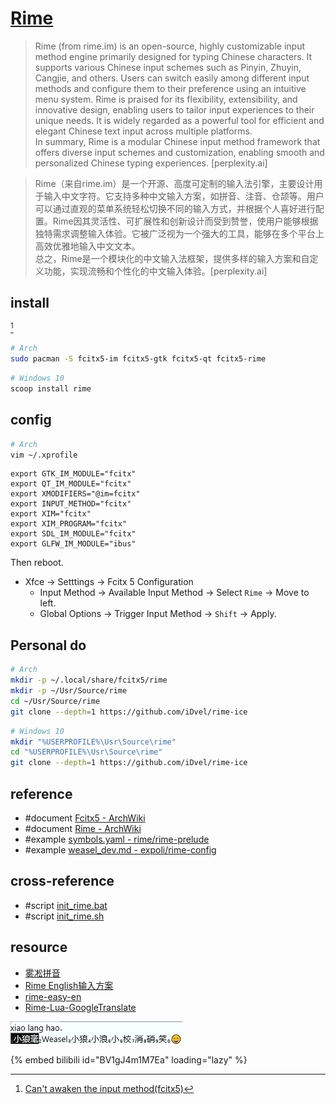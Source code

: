 # [Rime](https://rime.im)

> Rime (from rime.im) is an open-source, highly customizable input method engine primarily designed for typing Chinese characters. It supports various Chinese input schemes such as Pinyin, Zhuyin, Cangjie, and others. Users can switch easily among different input methods and configure them to their preference using an intuitive menu system. Rime is praised for its flexibility, extensibility, and innovative design, enabling users to tailor input experiences to their unique needs. It is widely regarded as a powerful tool for efficient and elegant Chinese text input across multiple platforms.  
> In summary, Rime is a modular Chinese input method framework that offers diverse input schemes and customization, enabling smooth and personalized Chinese typing experiences. [perplexity.ai]

> Rime（来自rime.im）是一个开源、高度可定制的输入法引擎，主要设计用于输入中文字符。它支持多种中文输入方案，如拼音、注音、仓颉等。用户可以通过直观的菜单系统轻松切换不同的输入方式，并根据个人喜好进行配置。Rime因其灵活性、可扩展性和创新设计而受到赞誉，使用户能够根据独特需求调整输入体验。它被广泛视为一个强大的工具，能够在多个平台上高效优雅地输入中文文本。  
> 总之，Rime是一个模块化的中文输入法框架，提供多样的输入方案和自定义功能，实现流畅和个性化的中文输入体验。[perplexity.ai]

## install

[^1]

```sh
# Arch
sudo pacman -S fcitx5-im fcitx5-gtk fcitx5-qt fcitx5-rime
```

```sh
# Windows 10
scoop install rime
```

## config

```sh
# Arch
vim ~/.xprofile
```

```
export GTK_IM_MODULE="fcitx"
export QT_IM_MODULE="fcitx"
export XMODIFIERS="@im=fcitx"
export INPUT_METHOD="fcitx"
export XIM="fcitx"
export XIM_PROGRAM="fcitx"
export SDL_IM_MODULE="fcitx"
export GLFW_IM_MODULE="ibus"
```

Then reboot.

- Xfce → Setttings → Fcitx 5 Configuration
	- Input Method → Available Input Method → Select `Rime` → Move to left.
	- Global Options → Trigger Input Method → `Shift` → Apply.

## Personal do

```sh
# Arch
mkdir -p ~/.local/share/fcitx5/rime
mkdir -p ~/Usr/Source/rime
cd ~/Usr/Source/rime
git clone --depth=1 https://github.com/iDvel/rime-ice
```

```sh
# Windows 10
mkdir "%USERPROFILE%\Usr\Source\rime"
cd "%USERPROFILE%\Usr\Source\rime"
git clone --depth=1 https://github.com/iDvel/rime-ice
```

## reference

- #document [Fcitx5 - ArchWiki](https://wiki.archlinux.org/title/Fcitx5)
- #document [Rime - ArchWiki](https://wiki.archlinux.org/title/Rime)
- #example [symbols.yaml - rime/rime-prelude](https://github.com/rime/rime-prelude/blob/master/symbols.yaml)
- #example [weasel_dev.md - expoli/rime-config](https://github.com/expoli/rime-config/blob/master/weasel_dev.md)

## cross-reference

- #script [init_rime.bat](https://github.com/scillidan/Shell/blob/main/opt/init_rime.bat)
- #script [init_rime.sh](https://github.com/scillidan/Shell/blob/main/opt/init_rime.sh)

## resource

- [雾凇拼音](https://github.com/iDvel/rime-ice)
- [Rime English输入方案](https://github.com/sdadonkey/rime-english)
- [rime-easy-en](https://github.com/BlindingDark/rime-easy-en)
- [Rime-Lua-GoogleTranslate](https://github.com/JACKCHAN000/Rime-Lua-GoogleTranslate)

[^1]: [Can't awaken the input method(fcitx5)](https://github.com/alacritty/alacritty/issues/6528)

![rime](/_image/opt/rime.png)

{% embed bilibili id="BV1gJ4m1M7Ea" loading="lazy" %}
